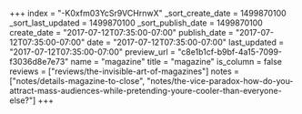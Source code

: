 +++
index = "-K0xfm03YcSr9VCHrnwX"
_sort_create_date = 1499870100
_sort_last_updated = 1499870100
_sort_publish_date = 1499870100
create_date = "2017-07-12T07:35:00-07:00"
publish_date = "2017-07-12T07:35:00-07:00"
date = "2017-07-12T07:35:00-07:00"
last_updated = "2017-07-12T07:35:00-07:00"
preview_url = "c8e1b1cf-b9bf-4a15-7099-f3036d8e7e73"
name = "magazine"
title = "magazine"
is_column = false
reviews = ["reviews/the-invisible-art-of-magazines"]
notes = ["notes/details-magazine-to-close", "notes/the-vice-paradox-how-do-you-attract-mass-audiences-while-pretending-youre-cooler-than-everyone-else?"]
+++

